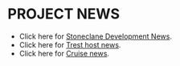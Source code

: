 # PROJECT NEWS 
* Click here for [Stoneclane Development News](https://stoneclane-development.github.io/blog/news/Stoneclane-Development). 
* Click here for [Trest host news](https://blog.sdevs.org/news/TrestHost).
* Click here for [Cruise news](https://blog.sdevs.org/news/Crusie).
